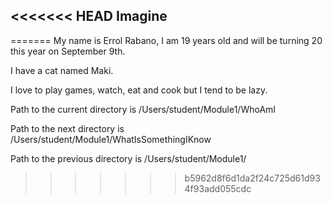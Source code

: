 <<<<<<< HEAD
Imagine
------------------------

=======
My name is Errol Rabano, I am 19 years old and will be turning 20 this year on September 9th.

I have a cat named Maki.

I love to play games, watch, eat and cook but I tend to be lazy. 

Path to the current directory is /Users/student/Module1/WhoAmI

Path to the next directory is /Users/student/Module1/WhatIsSomethingIKnow

Path to the previous directory is /Users/student/Module1/
>>>>>>> b5962d8f6d1da2f24c725d61d934f93add055cdc
